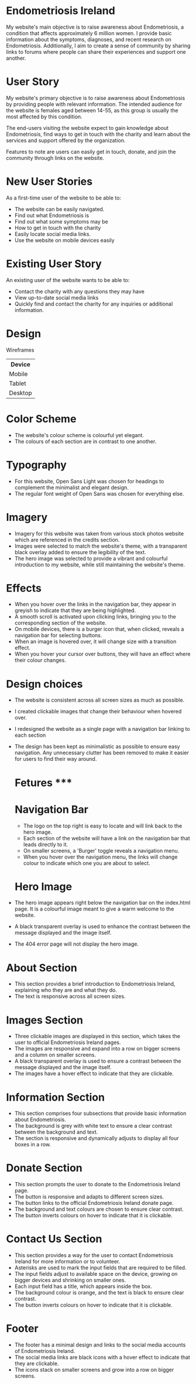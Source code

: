 # Endometriosis Ireland

My website's main objective is to raise awareness about Endometriosis, a condition that affects approximately 6 million women. I provide basic information about the symptoms, diagnoses, and recent research on Endometriosis. Additionally, I aim to create a sense of community by sharing links to forums where people can share their experiences and support one another.

# User Story

My website's primary objective is to raise awareness about Endometriosis by providing people with relevant information. The intended audience for the website is females aged between 14-55, as this group is usually the most affected by this condition.

The end-users visiting the website expect to gain knowledge about Endometriosis, find ways to get in touch with the charity and learn about the services and support offered by the organization.

Features to note are users can easily get in touch, donate, and join the community through links on the website. 

# New User Stories

As a first-time user of the website to be able to: 

- The website can be easily navigated.
- Find out what Endometriosis is
- Find out what some symptoms may be 
- How to get in touch with the charity 
- Easily locate social media links.
- Use the website on mobile devices easily

# Existing User Story 

An existing user of the website wants to be able to: 

- Contact the charity with any questions they may have
- View up-to-date social media links
- Quickly find and contact the charity for any inquiries or additional information.

# Design

Wireframes

<table>
    <tr>
      <th>Device</th>
    </tr>
    <tr>
      <td>Mobile</td>
    </tr>
    <tr>
      <td>Tablet</td>
    </tr>
    <tr>
        <td>Desktop</td>
    </tr>
  </table>


# Color Scheme
- The website's colour scheme is colourful yet elegant.
- The colours of each section are in contrast to one another.

# Typography
- For this website, Open Sans Light was chosen for headings to complement the minimalist and elegant design.
- The regular font weight of Open Sans was chosen for everything else. 

# Imagery
- Imagery for this website was taken from various stock photos website which are referenced in the credits section.
- Images were selected to match the website's theme, with a transparent black overlay added to ensure the legibility of the text.
- The hero image was selected to provide a vibrant and colourful introduction to my website, while still maintaining the website's theme.

# Effects
 - When you hover over the links in the navigation bar, they appear in greyish to indicate that they are being highlighted.
 - A smooth scroll is activated upon clicking links, bringing you to the corresponding section of the website.
 - On mobile devices, there is a burger icon that, when clicked, reveals a navigation bar for selecting buttons.
 - When an image is hovered over, it will change size with a transition effect.
 - When you hover your cursor over buttons, they will have an effect where their colour changes.

# Design choices
- The website is consistent across all screen sizes as much as possible.
- I created clickable images that change their behaviour when hovered over.
- I redesigned the website as a single page with a navigation bar linking to each section
- The design has been kept as minimalistic as possible to ensure easy navigation. Any unnecessary clutter has been removed to make it easier for users to find their way around.

  # Fetures ***
  # Navigation Bar
  - The logo on the top right is easy to locate and will link back to the hero image.
  - Each section of the website will have a link on the navigation bar that leads directly to it.
  - On smaller screens, a 'Burger' toggle reveals a navigation menu.
  - When you hover over the navigation menu, the links will change colour to indicate which one you are about to select.
 
  # Hero Image
- The hero image appears right below the navigation bar on the index.html page. It is a colourful image meant to give a warm welcome to the website.
- A black transparent overlay is used to enhance the contrast between the message displayed and the image itself.
- The 404 error page will not display the hero image.

# About Section
- This section provides a brief introduction to Endometriosis Ireland, explaining who they are and what they do.
- The text is responsive across all screen sizes.

# Images Section
- Three clickable images are displayed in this section, which takes the user to official Endometriosis Ireland pages.
- The images are responsive and expand into a row on bigger screens and a column on smaller screens.
- A black transparent overlay is used to ensure a contrast between the message displayed and the image itself.
- The images have a hover effect to indicate that they are clickable.

# Information Section
- This section comprises four subsections that provide basic information about Endometriosis.
- The background is grey with white text to ensure a clear contrast between the background and text.
- The section is responsive and dynamically adjusts to display all four boxes in a row.

# Donate Section
- This section prompts the user to donate to the Endometriosis Ireland page.
- The button is responsive and adapts to different screen sizes.
- The button links to the official Endometriosis Ireland donate page.
- The background and text colours are chosen to ensure clear contrast.
- The button inverts colours on hover to indicate that it is clickable.

# Contact Us Section
- This section provides a way for the user to contact Endometriosis Ireland for more information or to volunteer.
- Asterisks are used to mark the input fields that are required to be filled.
- The input fields adjust to available space on the device, growing on bigger devices and shrinking on smaller ones.
- Each input field has a title, which appears inside the box.
- The background colour is orange, and the text is black to ensure clear contrast.
- The button inverts colours on hover to indicate that it is clickable.

# Footer
- The footer has a minimal design and links to the social media accounts of Endometriosis Ireland.
- The social media links are black icons with a hover effect to indicate that they are clickable.
- The icons stack on smaller screens and grow into a row on bigger screens.
 
    
 
  
    
  
    
